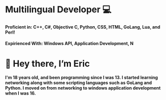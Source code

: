 <h1> Multilingual Developer 💻 </h1>
<h4>Proficient in: C++, C#, Objective C, Python, CSS, HTML, GoLang, Lua, and Perl!</h4>
<h4>Expirienced With: Windows API, Application Development, N


<h1>👋 Hey there, I’m Eric</h1>
<h4>I'm 18 years old, and been programming since I was 13. I started learning networking along with some scripting languages such as GoLang and Python. I moved on from networking to windows application development when I was 16.</h4> 



